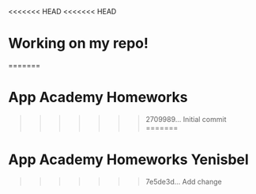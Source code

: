 <<<<<<< HEAD
<<<<<<< HEAD
# Working on my repo!
=======
# App Academy Homeworks
>>>>>>> 2709989... Initial commit
=======
# App Academy Homeworks Yenisbel
>>>>>>> 7e5de3d... Add change
